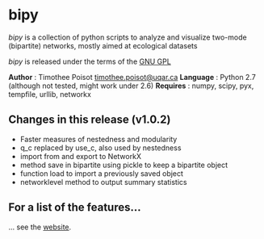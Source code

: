 # bipy

*bipy* is a collection of python scripts to analyze and visualize two-mode (bipartite) networks, mostly aimed at ecological datasets

*bipy* is released under the terms of the [GNU GPL](http://en.wikipedia.org/wiki/GNU_General_Public_License)

**Author** : Timothee Poisot <timothee.poisot@uqar.ca>
**Language** : Python  2.7 (although not tested, might work under 2.6)
**Requires** : numpy, scipy, pyx, tempfile, urllib, networkx

## Changes in this release (v1.0.2)

* Faster measures of nestedness and modularity
* q_c replaced by use_c, also used by nestedness
* import from and export to NetworkX
* method save in bipartite using pickle to keep a bipartite object
* function load to import a previously saved object
* networklevel method to output summary statistics


## For a list of the features...

... see the [website](http://tpoisot.github.com/bipy/).